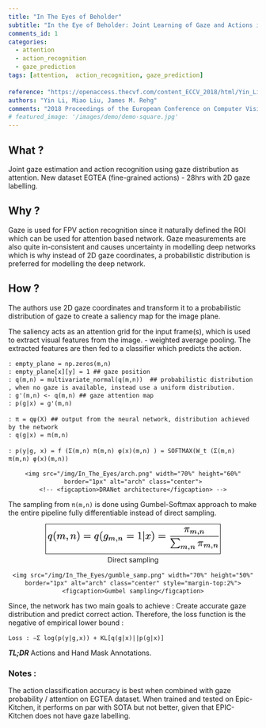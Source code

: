 ```yaml
---
title: "In The Eyes of Beholder"
subtitle: "In the Eye of Beholder: Joint Learning of Gaze and Actions in First Person Video"
comments_id: 1
categories:
  - attention
  - action_recognition
  - gaze_prediction
tags: [attention,  action_recognition, gaze_prediction]

reference: "https://openaccess.thecvf.com/content_ECCV_2018/html/Yin_Li_In_the_Eye_ECCV_2018_paper.html"
authors: "Yin Li, Miao Liu, James M. Rehg"
comments: "2018 Proceedings of the European Conference on Computer Vision (ECCV)"
# featured_image: '/images/demo/demo-square.jpg'
---
```


## What ?

Joint gaze estimation and action recognition using gaze distribution as attention. New dataset EGTEA (fine-grained actions) - 28hrs with 2D gaze labelling.

## Why ?

Gaze is used for FPV action recognition since it naturally defined the ROI which can be used for attention based network. Gaze measurements are also quite in-consistent and causes uncertainty in modelling deep networks which is why instead of 2D gaze coordinates, a probabilistic distribution is preferred for modelling the deep network.

## How ?

The authors use 2D gaze coordinates and transform it to a probabilistic distribution of gaze to create a saliency map for the image plane.

The saliency acts as an attention grid for the input frame(s), which is used to extract visual features from the image. - weighted average pooling. The extracted features are then fed to a classifier which predicts the action.

```
: empty_plane = np.zeros(m,n)
: empty_plane[x][y] = 1 ## gaze position
: q(m,n) = multivariate_normal(q(m,n))  ## probabilistic distribution , when no gaze is available, instead use a uniform distribution.
: g'(m,n) <- q(m,n) ## gaze attention map
: p(g|x) = g'(m,n)

: π = qψ(X) ## output from the neural network, distribution achieved by the network
: q(g|x) = π(m,n)

: p(y|g, x) = f (Σ(m,n) π(m,n) φ(x)(m,n) ) = SOFTMAX(W_t (Σ(m,n) π(m,n) φ(x)(m,n))
```

<div align="center" class="img-container" style="margin-top:2%">

    <img src="/img/In_The_Eyes/arch.png" width="70%" height="60%" border="1px" alt="arch" class="center">
    <!-- <figcaption>DRANet architecture</figcaption> -->
</div>

The sampling from `π(m,n)` is done using Gumbel-Softmax approach to make the entire pipeline fully differentiable instead of direct sampling.

<div align="center" class="img-container" style="margin-top:2%">
    <img src="/img/In_The_Eyes/direct_samp.png" width="70%" height="50%" border="1px" alt="arch" class="center">
    <figcaption>Direct sampling</figcaption>

    <img src="/img/In_The_Eyes/gumble_samp.png" width="70%" height="50%" border="1px" alt="arch" class="center" style="margin-top:2%">
    <figcaption>Gumbel sampling</figcaption>
</div>

Since, the network has two main goals to achieve : Create accurate gaze distribution and predict correct action. Therefore, the loss function is the negative of empirical lower bound :

```
Loss : −Σ log(p(y|g,x)) + KL[q(g|x)||p(g|x)]
```

***TL;DR*** Actions and Hand Mask Annotations.

### Notes :

The action classification accuracy is best when combined with gaze probability / attention on EGTEA dataset. When trained and tested on Epic-Kitchen, it performs on par with SOTA but not better, given that EPIC-Kitchen does not have gaze labelling.  
